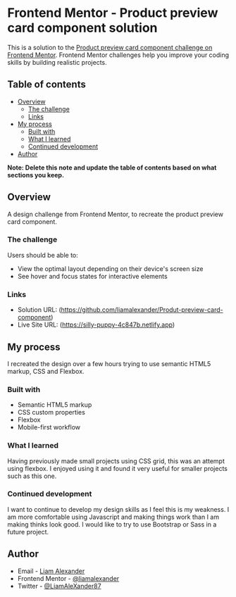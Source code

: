 # Frontend Mentor - Product preview card component solution

This is a solution to the [Product preview card component challenge on Frontend Mentor](https://www.frontendmentor.io/challenges/product-preview-card-component-GO7UmttRfa). Frontend Mentor challenges help you improve your coding skills by building realistic projects. 

## Table of contents

- [Overview](#overview)
  - [The challenge](#the-challenge)
  - [Links](#links)
- [My process](#my-process)
  - [Built with](#built-with)
  - [What I learned](#what-i-learned)
  - [Continued development](#continued-development)
- [Author](#author)

**Note: Delete this note and update the table of contents based on what sections you keep.**

## Overview

A design challenge from Frontend Mentor, to recreate the product preview card component.

### The challenge

Users should be able to:

- View the optimal layout depending on their device's screen size
- See hover and focus states for interactive elements

### Links

- Solution URL: (https://github.com/liamalexander/Produt-preview-card-component)
- Live Site URL: (https://silly-puppy-4c847b.netlify.app)

## My process

I recreated the design over a few hours trying to use semantic HTML5 markup, CSS and Flexbox.

### Built with

- Semantic HTML5 markup
- CSS custom properties
- Flexbox
- Mobile-first workflow

### What I learned

Having previously made small projects using CSS grid, this was an attempt using flexbox.  I enjoyed using it and found it very useful for smaller projects such as this one.

### Continued development

I want to continue to develop my design skills as I feel this is my weakness.  I am more comfortable using Javascript and making things work than I am making thinks look good.  I would like to try to use Bootstrap or Sass in a future project.

## Author

- Email - [Liam Alexander](liamalexander7@hotmail.co.uk)
- Frontend Mentor - [@liamalexander](https://www.frontendmentor.io/profile/liamalexander)
- Twitter - [@LiamAleXander87](https://www.twitter.com/LiamAleXander87)